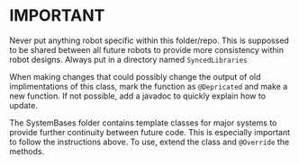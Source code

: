 # IMPORTANT

Never put anything robot specific within this folder/repo. This is suppossed to be shared between all future robots to provide more consistency within robot designs. Always put in a directory named `SyncedLibraries`

When making changes that could possibly change the output of old implimentations of this class, mark the function as `@Depricated` and make a new function. If not possible, add a javadoc to quickly explain how to update.

The SystemBases folder contains template classes for major systems to provide further continuity between future code. This is especially important to follow the instructions above. To use, extend the class and `@Override` the methods.
